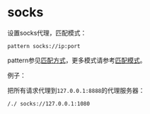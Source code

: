 # socks

设置socks代理，匹配模式：

	pattern socks://ip:port
	
pattern参见[匹配方式](../pattern.html)，更多模式请参考[匹配模式](../mode.html)。


例子：

把所有请求代理到`127.0.0.1:8888`的代理服务器：

	/./ socks://127.0.0.1:1080
